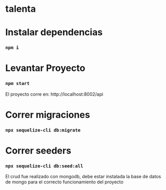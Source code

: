 # talenta

# Instalar dependencias

### `npm i`

# Levantar Proyecto
### `npm start`

El proyecto corre en: http://localhost:8002/api

# Correr migraciones

### `npx sequelize-cli db:migrate`

# Correr seeders
### `npx sequelize-cli db:seed:all`

El crud fue realizado con mongodb, debe estar instalada la base de datos de mongo para el correcto funcionamiento del proyecto
